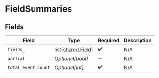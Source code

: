 # FieldSummaries


## Fields

| Field                                                  | Type                                                   | Required                                               | Description                                            |
| ------------------------------------------------------ | ------------------------------------------------------ | ------------------------------------------------------ | ------------------------------------------------------ |
| `fields_`                                              | list[[shared.Field](undefined/models/shared/field.md)] | :heavy_check_mark:                                     | N/A                                                    |
| `partial`                                              | *Optional[bool]*                                       | :heavy_minus_sign:                                     | N/A                                                    |
| `total_event_count`                                    | *Optional[int]*                                        | :heavy_check_mark:                                     | N/A                                                    |